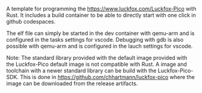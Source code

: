 A template for programming the https://www.luckfox.com/Luckfox-Pico with Rust.
It includes a build container to be able to directly start with one click in github codespaces.

The elf file can simply be started in the dev container with qemu-arm and is configured in the tasks settings for vscode.
Debugging with gdb is also possible with qemu-arm and is configured in the lauch settings for vscode.

Note: The standard library provided with the default image provided with the Luckfox-Pico default image is not compatible with Rust.
A image and toolchain with a newer standard library can be build with the Luckfox-Pico-SDK. 
This is done in https://github.com/chhartmann/luckfox-pico where the image can be downloaded from the release artifacts.
